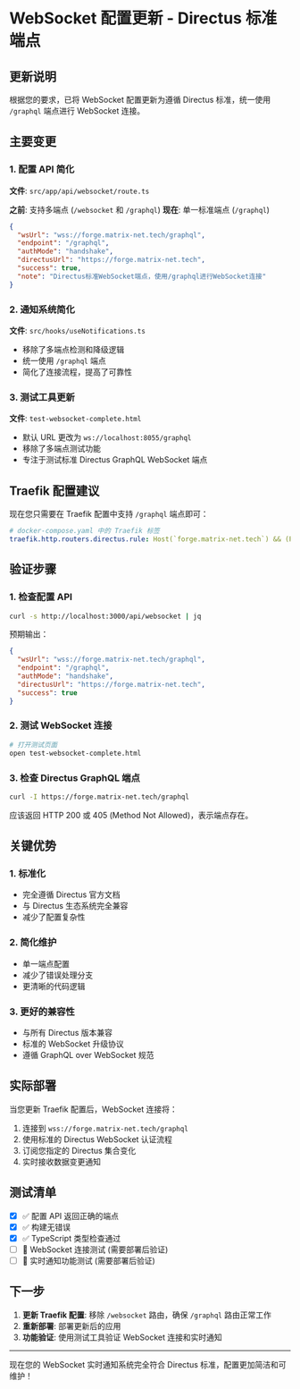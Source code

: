 # WebSocket 配置更新 - Directus 标准端点

## 更新说明

根据您的要求，已将 WebSocket 配置更新为遵循 Directus 标准，统一使用 `/graphql` 端点进行 WebSocket 连接。

## 主要变更

### 1. 配置 API 简化
**文件**: `src/app/api/websocket/route.ts`

**之前**: 支持多端点 (`/websocket` 和 `/graphql`)
**现在**: 单一标准端点 (`/graphql`)

```json
{
  "wsUrl": "wss://forge.matrix-net.tech/graphql",
  "endpoint": "/graphql", 
  "authMode": "handshake",
  "directusUrl": "https://forge.matrix-net.tech",
  "success": true,
  "note": "Directus标准WebSocket端点，使用/graphql进行WebSocket连接"
}
```

### 2. 通知系统简化
**文件**: `src/hooks/useNotifications.ts`

- 移除了多端点检测和降级逻辑
- 统一使用 `/graphql` 端点
- 简化了连接流程，提高了可靠性

### 3. 测试工具更新
**文件**: `test-websocket-complete.html`

- 默认 URL 更改为 `ws://localhost:8055/graphql`
- 移除了多端点测试功能
- 专注于测试标准 Directus GraphQL WebSocket 端点

## Traefik 配置建议

现在您只需要在 Traefik 配置中支持 `/graphql` 端点即可：

```yaml
# docker-compose.yaml 中的 Traefik 标签
traefik.http.routers.directus.rule: Host(`forge.matrix-net.tech`) && (PathPrefix(`/graphql`) || PathPrefix(`/`))
```

## 验证步骤

### 1. 检查配置 API
```bash
curl -s http://localhost:3000/api/websocket | jq
```

预期输出：
```json
{
  "wsUrl": "wss://forge.matrix-net.tech/graphql",
  "endpoint": "/graphql",
  "authMode": "handshake",
  "directusUrl": "https://forge.matrix-net.tech",
  "success": true
}
```

### 2. 测试 WebSocket 连接
```bash
# 打开测试页面
open test-websocket-complete.html
```

### 3. 检查 Directus GraphQL 端点
```bash
curl -I https://forge.matrix-net.tech/graphql
```

应该返回 HTTP 200 或 405 (Method Not Allowed)，表示端点存在。

## 关键优势

### 1. 标准化
- 完全遵循 Directus 官方文档
- 与 Directus 生态系统完全兼容
- 减少了配置复杂性

### 2. 简化维护
- 单一端点配置
- 减少了错误处理分支
- 更清晰的代码逻辑

### 3. 更好的兼容性
- 与所有 Directus 版本兼容
- 标准的 WebSocket 升级协议
- 遵循 GraphQL over WebSocket 规范

## 实际部署

当您更新 Traefik 配置后，WebSocket 连接将：

1. 连接到 `wss://forge.matrix-net.tech/graphql`
2. 使用标准的 Directus WebSocket 认证流程
3. 订阅您指定的 Directus 集合变化
4. 实时接收数据变更通知

## 测试清单

- [x] ✅ 配置 API 返回正确的端点
- [x] ✅ 构建无错误
- [x] ✅ TypeScript 类型检查通过
- [ ] 🔄 WebSocket 连接测试 (需要部署后验证)
- [ ] 🔄 实时通知功能测试 (需要部署后验证)

## 下一步

1. **更新 Traefik 配置**: 移除 `/websocket` 路由，确保 `/graphql` 路由正常工作
2. **重新部署**: 部署更新后的应用
3. **功能验证**: 使用测试工具验证 WebSocket 连接和实时通知

---

现在您的 WebSocket 实时通知系统完全符合 Directus 标准，配置更加简洁和可维护！